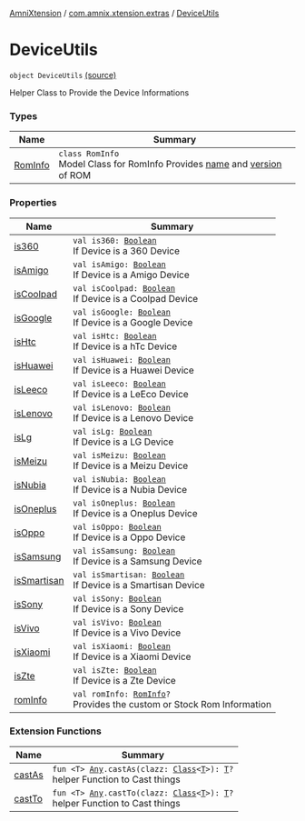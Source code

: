 [AmniXtension](../../index.md) / [com.amnix.xtension.extras](../index.md) / [DeviceUtils](./index.md)

# DeviceUtils

`object DeviceUtils` [(source)](https://github.com/AmniX/AmniXTension/tree/master/AmniXtension/src/main/java/com/amnix/xtension/extras/DeviceUtils.kt#L26)

Helper Class to Provide the Device Informations

### Types

| Name | Summary |
|---|---|
| [RomInfo](-rom-info/index.md) | `class RomInfo`<br>Model Class for RomInfo Provides [name](-rom-info/name.md) and [version](-rom-info/version.md) of ROM |

### Properties

| Name | Summary |
|---|---|
| [is360](is360.md) | `val is360: `[`Boolean`](https://kotlinlang.org/api/latest/jvm/stdlib/kotlin/-boolean/index.html)<br>If Device is a 360 Device |
| [isAmigo](is-amigo.md) | `val isAmigo: `[`Boolean`](https://kotlinlang.org/api/latest/jvm/stdlib/kotlin/-boolean/index.html)<br>If Device is a Amigo Device |
| [isCoolpad](is-coolpad.md) | `val isCoolpad: `[`Boolean`](https://kotlinlang.org/api/latest/jvm/stdlib/kotlin/-boolean/index.html)<br>If Device is a Coolpad Device |
| [isGoogle](is-google.md) | `val isGoogle: `[`Boolean`](https://kotlinlang.org/api/latest/jvm/stdlib/kotlin/-boolean/index.html)<br>If Device is a Google Device |
| [isHtc](is-htc.md) | `val isHtc: `[`Boolean`](https://kotlinlang.org/api/latest/jvm/stdlib/kotlin/-boolean/index.html)<br>If Device is a hTc Device |
| [isHuawei](is-huawei.md) | `val isHuawei: `[`Boolean`](https://kotlinlang.org/api/latest/jvm/stdlib/kotlin/-boolean/index.html)<br>If Device is a Huawei Device |
| [isLeeco](is-leeco.md) | `val isLeeco: `[`Boolean`](https://kotlinlang.org/api/latest/jvm/stdlib/kotlin/-boolean/index.html)<br>If Device is a LeEco Device |
| [isLenovo](is-lenovo.md) | `val isLenovo: `[`Boolean`](https://kotlinlang.org/api/latest/jvm/stdlib/kotlin/-boolean/index.html)<br>If Device is a Lenovo Device |
| [isLg](is-lg.md) | `val isLg: `[`Boolean`](https://kotlinlang.org/api/latest/jvm/stdlib/kotlin/-boolean/index.html)<br>If Device is a LG Device |
| [isMeizu](is-meizu.md) | `val isMeizu: `[`Boolean`](https://kotlinlang.org/api/latest/jvm/stdlib/kotlin/-boolean/index.html)<br>If Device is a Meizu Device |
| [isNubia](is-nubia.md) | `val isNubia: `[`Boolean`](https://kotlinlang.org/api/latest/jvm/stdlib/kotlin/-boolean/index.html)<br>If Device is a Nubia Device |
| [isOneplus](is-oneplus.md) | `val isOneplus: `[`Boolean`](https://kotlinlang.org/api/latest/jvm/stdlib/kotlin/-boolean/index.html)<br>If Device is a Oneplus Device |
| [isOppo](is-oppo.md) | `val isOppo: `[`Boolean`](https://kotlinlang.org/api/latest/jvm/stdlib/kotlin/-boolean/index.html)<br>If Device is a Oppo Device |
| [isSamsung](is-samsung.md) | `val isSamsung: `[`Boolean`](https://kotlinlang.org/api/latest/jvm/stdlib/kotlin/-boolean/index.html)<br>If Device is a Samsung Device |
| [isSmartisan](is-smartisan.md) | `val isSmartisan: `[`Boolean`](https://kotlinlang.org/api/latest/jvm/stdlib/kotlin/-boolean/index.html)<br>If Device is a Smartisan Device |
| [isSony](is-sony.md) | `val isSony: `[`Boolean`](https://kotlinlang.org/api/latest/jvm/stdlib/kotlin/-boolean/index.html)<br>If Device is a Sony Device |
| [isVivo](is-vivo.md) | `val isVivo: `[`Boolean`](https://kotlinlang.org/api/latest/jvm/stdlib/kotlin/-boolean/index.html)<br>If Device is a Vivo Device |
| [isXiaomi](is-xiaomi.md) | `val isXiaomi: `[`Boolean`](https://kotlinlang.org/api/latest/jvm/stdlib/kotlin/-boolean/index.html)<br>If Device is a Xiaomi Device |
| [isZte](is-zte.md) | `val isZte: `[`Boolean`](https://kotlinlang.org/api/latest/jvm/stdlib/kotlin/-boolean/index.html)<br>If Device is a Zte Device |
| [romInfo](rom-info.md) | `val romInfo: `[`RomInfo`](-rom-info/index.md)`?`<br>Provides the custom or Stock Rom Information |

### Extension Functions

| Name | Summary |
|---|---|
| [castAs](../../com.amnix.xtension.extensions/kotlin.-any/cast-as.md) | `fun <T> `[`Any`](https://kotlinlang.org/api/latest/jvm/stdlib/kotlin/-any/index.html)`.castAs(clazz: `[`Class`](http://docs.oracle.com/javase/6/docs/api/java/lang/Class.html)`<`[`T`](../../com.amnix.xtension.extensions/kotlin.-any/cast-as.md#T)`>): `[`T`](../../com.amnix.xtension.extensions/kotlin.-any/cast-as.md#T)`?`<br>helper Function to Cast things |
| [castTo](../../com.amnix.xtension.extensions/kotlin.-any/cast-to.md) | `fun <T> `[`Any`](https://kotlinlang.org/api/latest/jvm/stdlib/kotlin/-any/index.html)`.castTo(clazz: `[`Class`](http://docs.oracle.com/javase/6/docs/api/java/lang/Class.html)`<`[`T`](../../com.amnix.xtension.extensions/kotlin.-any/cast-to.md#T)`>): `[`T`](../../com.amnix.xtension.extensions/kotlin.-any/cast-to.md#T)`?`<br>helper Function to Cast things |
